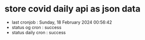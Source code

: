# store covid daily api as json data

- last cronjob : Sunday, 18 February 2024 00:56:42
- status og cron : success
- status daily cron : success
      
      